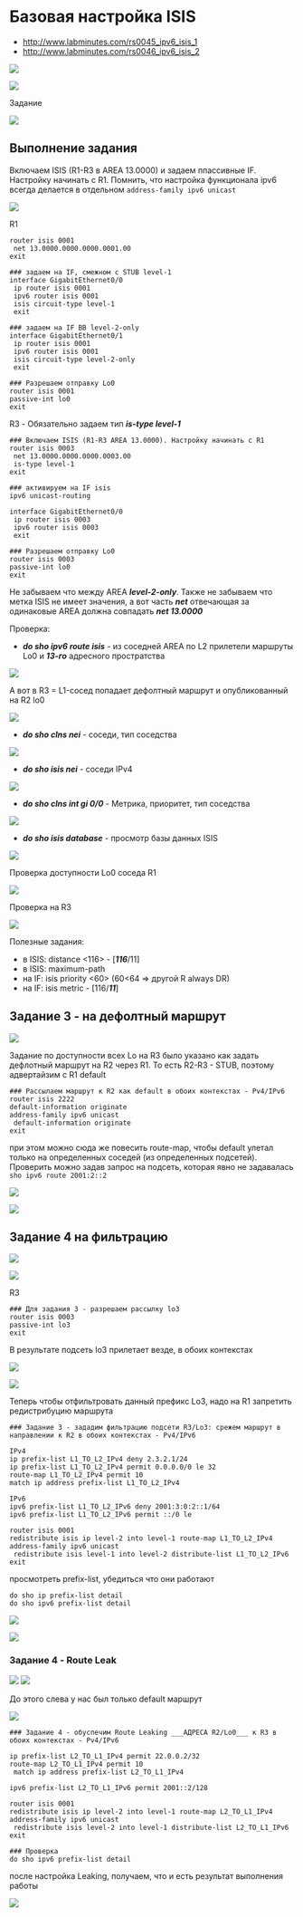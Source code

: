 # Базовая настройка ISIS 
- http://www.labminutes.com/rs0045_ipv6_isis_1
- http://www.labminutes.com/rs0046_ipv6_isis_2

![](/LECTURES/MODULE02/Lecture16/pictures/16.jpg)

![](/LECTURES/MODULE02/Lecture16/pictures/26.jpg)


Задание

![](/LECTURES/MODULE02/Lecture16/pictures/17.jpg)

## Выполнение задания

Включаем ISIS (R1-R3 в AREA 13.0000) и задаем ппассивные IF. Настройку начинать с R1. Помнить, что настройка функционала ipv6 всегда делается в отдельном ```address-family ipv6 unicast```

![](/LECTURES/MODULE02/Lecture16/pictures/27.jpg)

R1
```
router isis 0001
 net 13.0000.0000.0000.0001.00
exit

### задаем на IF, смежном с STUB level-1
interface GigabitEthernet0/0
 ip router isis 0001
 ipv6 router isis 0001
 isis circuit-type level-1
 exit

### задаем на IF BB level-2-only
interface GigabitEthernet0/1
 ip router isis 0001
 ipv6 router isis 0001
 isis circuit-type level-2-only
 exit

### Разрешаем отправку Lo0
router isis 0001
passive-int lo0
exit
```

R3 - Обязательно задаем тип ___is-type level-1___

```
### Включаем ISIS (R1-R3 AREA 13.0000). Настройку начинать с R1
router isis 0003
 net 13.0000.0000.0000.0003.00
 is-type level-1
exit

### активируем на IF isis
ipv6 unicast-routing

interface GigabitEthernet0/0
 ip router isis 0003
 ipv6 router isis 0003
 exit

### Разрешаем отправку Lo0
router isis 0003
passive-int lo0
exit
```

Не забываем что между AREA ___level-2-only___. Также не забываем что метка ISIS не имеет значения, а вот часть ___net___ отвечающая за одинаковые AREA должна совпадать ___net 13.0000___

Проверка:
- ___do sho ipv6 route isis___ - из соседней AREA по L2 прилетели маршруты Lo0 и ___13-го___ адресного простратства

![](/LECTURES/MODULE02/Lecture16/pictures/18.jpg)

А вот в R3 = L1-сосед попадает дефолтный маршрут и опубликованный на R2 lo0

![](/LECTURES/MODULE02/Lecture16/pictures/25.jpg)

- ___do sho clns nei___ - соседи, тип соседства

![](/LECTURES/MODULE02/Lecture16/pictures/19.jpg)

- ___do sho isis nei___ - соседи IPv4

![](/LECTURES/MODULE02/Lecture16/pictures/20.jpg)

- ___do sho clns int gi 0/0___ - Метрика, приоритет, тип соседства

![](/LECTURES/MODULE02/Lecture16/pictures/21.jpg)

- ___do sho isis database___ - просмотр базы данных ISIS

![](/LECTURES/MODULE02/Lecture16/pictures/24.jpg)

Проверка доступности Lo0 соседа R1

![](/LECTURES/MODULE02/Lecture16/pictures/22.jpg)

Проверка на R3

![](/LECTURES/MODULE02/Lecture16/pictures/23.jpg)

Полезные задания:
- в ISIS: distance <116> - [___116___/11]
- в ISIS: maximum-path
- на IF: isis priority <60> (60<64 => другой R always DR)
- на IF: isis metric <XXXX>  - [116/___11___]


## Задание 3 - на дефолтный маршрут

![](/LECTURES/MODULE02/Lecture16/pictures/28.jpg)

Задание по доступности всех Lo на R3 было указано как задать дефлотный маршрут на R2 через R1. То есть R2-R3 - STUB, поэтому адвертайзим с R1 default
```
### Рассылаем маршрут к R2 как default в обоих контекстах - Pv4/IPv6
router isis 2222
default-information originate
address-family ipv6 unicast
 default-information originate
exit
```
при этом можно сюда же повесить route-map, чтобы default улетал только на определенных соседей (из определенных подсетей). Проверить можно задав запрос на подсеть, которая явно не задавалась  ```sho ipv6 route 2001:2::2```

![](/LECTURES/MODULE02/Lecture16/pictures/29.jpg)

![](/LECTURES/MODULE02/Lecture16/pictures/30.jpg)

## Задание 4 на фильтрацию

![](/LECTURES/MODULE02/Lecture16/pictures/31.jpg)

![](/LECTURES/MODULE02/Lecture16/pictures/32.jpg)

R3
```
### Для задания 3 - разрешаем рассылку lo3
router isis 0003
passive-int lo3
exit
```

В результате подсеть lo3 прилетает везде, в обоих контекстах

![](/LECTURES/MODULE02/Lecture16/pictures/33.jpg)

![](/LECTURES/MODULE02/Lecture16/pictures/34.jpg)

Теперь чтобы отфильтровать данный префикс Lo3, надо на R1 запретить редистрибуцию маршрута
```
### Задание 3 - зададим фильтрацию подсети R3/Lo3: срежем маршрут в направлении к R2 в обоих контекстах - Pv4/IPv6

IPv4
ip prefix-list L1_TO_L2_IPv4 deny 2.3.2.1/24
ip prefix-list L1_TO_L2_IPv4 permit 0.0.0.0/0 le 32
route-map L1_TO_L2_IPv4 permit 10
match ip address prefix-list L1_TO_L2_IPv4

IPv6
ipv6 prefix-list L1_TO_L2_IPv6 deny 2001:3:0:2::1/64
ipv6 prefix-list L1_TO_L2_IPv6 permit ::/0 le

router isis 0001
redistribute isis ip level-2 into level-1 route-map L1_TO_L2_IPv4
address-family ipv6 unicast
 redistribute isis level-1 into level-2 distribute-list L1_TO_L2_IPv6
exit
```

просмотреть prefix-list, убедиться что они работают
```
do sho ip prefix-list detail 
do sho ipv6 prefix-list detail 
```
![](/LECTURES/MODULE02/Lecture16/pictures/37.jpg)

![](/LECTURES/MODULE02/Lecture16/pictures/36.jpg)

### Задание 4 - Route Leak
![](/LECTURES/MODULE02/Lecture16/pictures/38.jpg)
![](/LECTURES/MODULE02/Lecture16/pictures/39.jpg)

До этого слева у нас был только default маршрут

![](/LECTURES/MODULE02/Lecture16/pictures/40.jpg)

```
### Задание 4 - обуспечим Route Leaking ___АДРЕСА R2/Lo0___ к R3 в обоих контекстах - Pv4/IPv6

ip prefix-list L2_TO_L1_IPv4 permit 22.0.0.2/32
route-map L2_TO_L1_IPv4 permit 10
 match ip address prefix-list L2_TO_L1_IPv4

ipv6 prefix-list L2_TO_L1_IPv6 permit 2001::2/128

router isis 0001
redistribute isis ip level-2 into level-1 route-map L2_TO_L1_IPv4
address-family ipv6 unicast
 redistribute isis level-2 into level-1 distribute-list L2_TO_L1_IPv6
exit

### Проверка
do sho ipv6 prefix-list detail
```

после настройка Leaking, получаем, что и есть результат выполнения работы

![](/LECTURES/MODULE02/Lecture16/pictures/41.jpg)
